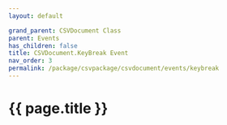 ```yaml
---
layout: default

grand_parent: CSVDocument Class
parent: Events
has_children: false
title: CSVDocument.KeyBreak Event
nav_order: 3
permalink: /package/csvpackage/csvdocument/events/keybreak
---
```

# {{ page.title }}
